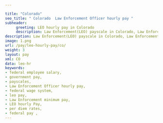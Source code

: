 ```yaml
---

title: "Colorado"
seo_title: " Colorado  Law Enforcement Officer hourly pay "
subheader:
     greeting: LEO hourly pay in Colorado
     description: Law Enforcement(LEO) payscale in Colorado, Law Enforcement Officer hourly pay, Law Enforcement hourly pay, updated for year 2024.
description: Law Enforcement(LEO) payscale in Colorado, Law Enforcement Officer hourly pay, Law Enforcement hourly pay, updated for year 2024.
image: 1.png
url: /pay/leo-hourly-pay/co/
weight: 3
layout: pay
xml: CO
data: leo-hr
keywords:
- federal employee salary,
- government pay,
- payscales,
- Law Enforcement Officer hourly pay,
- federal wage system,
- leo pay,
- Law Enforcement minimum pay,
- LEO hourly Pay,
- per diem rates,
- federal pay ,
---
```

